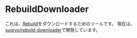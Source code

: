 # RebuildDownloader
これは、[Rebuild](http://rebuild.fm)をダウンロードするためのツールです。
現在は、[sugryo/rebuild-downloader](https://github.com/sugryo/rebuild-downloader)で開発しています。
